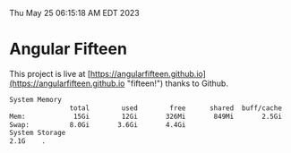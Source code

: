 Thu May 25 06:15:18 AM EDT 2023

# Angular Fifteen


This project is live at [https://angularfifteen.github.io](https://angularfifteen.github.io "fifteen!") thanks to Github.

```bash
System Memory
               total        used        free      shared  buff/cache   available
Mem:            15Gi        12Gi       326Mi       849Mi       2.5Gi       1.4Gi
Swap:          8.0Gi       3.6Gi       4.4Gi
System Storage
2.1G	.
```
